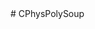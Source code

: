 <type name="CPhysPolySoup" category="classfunc" is="class">
	<summary>
		# CPhysPolySoup
		<added version="0.7"></added>
	</summary>
</type>